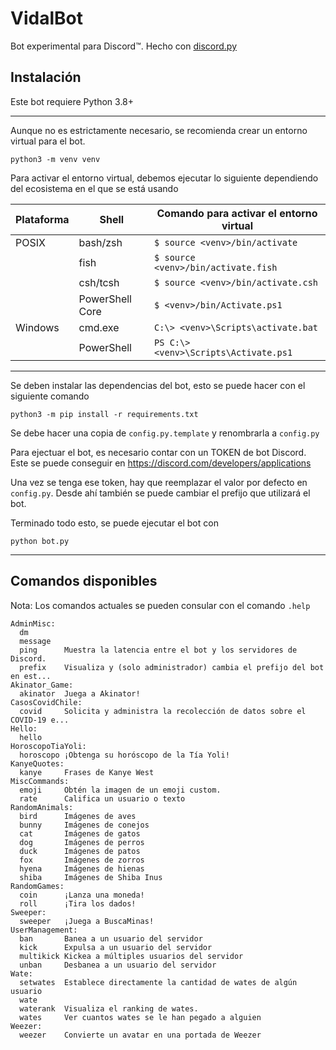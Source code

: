 # VidalBot
 Bot experimental para Discord™. Hecho con [discord.py](https://github.com/Rapptz/discord.py)


## Instalación
Este bot requiere Python 3.8+

---
Aunque no es estrictamente necesario, se recomienda crear un entorno virtual para el bot.
```
python3 -m venv venv
```
Para activar el entorno virtual, debemos ejecutar lo siguiente dependiendo del ecosistema en el que se está usando

|Plataforma|Shell          |Comando para activar el entorno virtual|
|----------|---------------|---------------------------------------|
|POSIX     |bash/zsh       |``$ source <venv>/bin/activate``       |
|          |fish           |``$ source <venv>/bin/activate.fish``  |
|          |csh/tcsh       |``$ source <venv>/bin/activate.csh``   |
|          |PowerShell Core|``$ <venv>/bin/Activate.ps1``          |
|Windows   |cmd.exe        |``C:\> <venv>\Scripts\activate.bat``   |
|          |PowerShell     |``PS C:\> <venv>\Scripts\Activate.ps1``|
---
Se deben instalar las dependencias del bot, esto se puede hacer con el siguiente comando
```
python3 -m pip install -r requirements.txt
```
Se debe hacer una copia de ``config.py.template`` y renombrarla a ``config.py``

Para ejectuar el bot, es necesario contar con un TOKEN de bot Discord. Este se puede conseguir en https://discord.com/developers/applications

Una vez se tenga ese token, hay que reemplazar el valor por defecto en ``config.py``. Desde ahí también se puede cambiar el prefijo que utilizará el bot.

Terminado todo esto, se puede ejecutar el bot con 
```
python bot.py
```
---

## Comandos disponibles
Nota: Los comandos actuales se pueden consular con el comando ``.help``
```
AdminMisc:
  dm        
  message   
  ping      Muestra la latencia entre el bot y los servidores de Discord.
  prefix    Visualiza y (solo administrador) cambia el prefijo del bot en est...
Akinator_Game:
  akinator  Juega a Akinator!
CasosCovidChile:
  covid     Solicita y administra la recolección de datos sobre el COVID-19 e...
Hello:
  hello     
HoroscopoTiaYoli:
  horoscopo ¡Obtenga su horóscopo de la Tía Yoli!
KanyeQuotes:
  kanye     Frases de Kanye West
MiscCommands:
  emoji     Obtén la imagen de un emoji custom.
  rate      Califica un usuario o texto
RandomAnimals:
  bird      Imágenes de aves
  bunny     Imágenes de conejos
  cat       Imágenes de gatos
  dog       Imágenes de perros
  duck      Imágenes de patos
  fox       Imágenes de zorros
  hyena     Imágenes de hienas
  shiba     Imágenes de Shiba Inus
RandomGames:
  coin      ¡Lanza una moneda!
  roll      ¡Tira los dados!
Sweeper:
  sweeper   ¡Juega a BuscaMinas!
UserManagement:
  ban       Banea a un usuario del servidor
  kick      Expulsa a un usuario del servidor
  multikick Kickea a múltiples usuarios del servidor
  unban     Desbanea a un usuario del servidor
Wate:
  setwates  Establece directamente la cantidad de wates de algún usuario
  wate      
  waterank  Visualiza el ranking de wates.
  wates     Ver cuantos wates se le han pegado a alguien
Weezer:
  weezer    Convierte un avatar en una portada de Weezer
```

